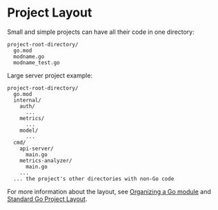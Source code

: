 # Project Layout
Small and simple projects can have all their code in one directory:  

```
project-root-directory/
  go.mod
  modname.go
  modname_test.go
```

Large server project example:  
```
project-root-directory/
  go.mod
  internal/
    auth/
      ...
    metrics/
      ...
    model/
      ...
  cmd/
    api-server/
      main.go
    metrics-analyzer/
      main.go
    ...
  ... the project's other directories with non-Go code
```

For more information about the layout, see [Organizing a Go module](https://go.dev/doc/modules/layout) and [Standard Go Project Layout](https://github.com/golang-standards/project-layout).  
